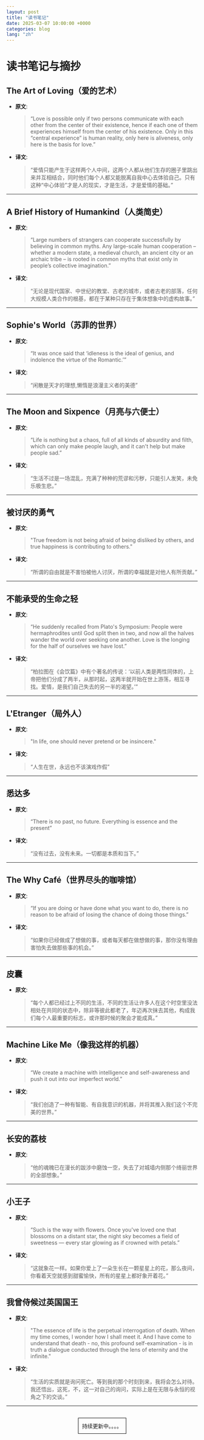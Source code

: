 ```yaml
---
layout: post
title: "读书笔记"
date: 2025-03-07 10:00:00 +0000
categories: blog
lang: "zh"
---
```


# 读书笔记与摘抄

## The Art of Loving（爱的艺术）

- **原文**:
  > “Love is possible only if two persons communicate with each other from the center of their existence, hence if each one of them experiences himself from the center of his existence. Only in this “central experience” is human reality, only here is aliveness, only here is the basis for love.”

- **译文**:
  > “爱情只能产生于这样两个人中间，这两个人都从他们生存的圈子里跳出来并互相结合，同时他们每个人都又能脱离自我中心去体验自己。只有这种“中心体验”才是人的现实，才是生活，才是爱情的基础。”

---

## A Brief History of Humankind（人类简史）

- **原文**:
  > “Large numbers of strangers can cooperate successfully by believing in common myths. Any large-scale human cooperation – whether a modern state, a medieval church, an ancient city or an archaic tribe – is rooted in common myths that exist only in people’s collective imagination.”

- **译文**:
  > “无论是现代国家、中世纪的教堂、古老的城市，或者古老的部落，任何大规模人类合作的根基，都在于某种只存在于集体想象中的虚构故事。”

---

## Sophie's World（苏菲的世界）

- **原文**:
  > “It was once said that ‘idleness is the ideal of genius, and indolence the virtue of the Romantic.’”

- **译文**:
  > “闲散是天才的理想,懒惰是浪漫主义者的美德”

---

## The Moon and Sixpence（月亮与六便士）

- **原文**:
  > “Life is nothing but a chaos, full of all kinds of absurdity and filth, which can only make people laugh, and it can't help but make people sad.”

- **译文**:
  > “生活不过是一场混乱，充满了种种的荒谬和污秽，只能引人发笑，未免乐极生悲。”

---

## 被讨厌的勇气

- **原文**:
  > "True freedom is not being afraid of being disliked by others, and true happiness is contributing to others."

- **译文**:
  > “所谓的自由就是不害怕被他人讨厌，所谓的幸福就是对他人有所贡献。”

---

## 不能承受的生命之轻

- **原文**:
  > “He suddenly recalled from Plato's Symposium: People were hermaphrodites until God split then in two, and now all the halves wander the world over seeking one another. Love is the longing for the half of ourselves we have lost.”

- **译文**:
  > “柏拉图在《会饮篇》中有个著名的传说：‘以前人类是两性同体的，上帝把他们分成了两半，从那时起，这两半就开始在世上游荡，相互寻找。爱情，是我们自己失去的另一半的渴望。’”

---

## L'Etranger（局外人）

- **原文**:
  > "In life, one should never pretend or be insincere."

- **译文**:
  > “人生在世，永远也不该演戏作假”

---

## 悉达多

- **原文**:
  > “There is no past, no future. Everything is essence and the present”

- **译文**:
  > “没有过去，没有未来。一切都是本质和当下。”

---

## The Why Café（世界尽头的咖啡馆）

- **原文**:
  > “If you are doing or have done what you want to do, there is no reason to be afraid of losing the chance of doing those things.”

- **译文**:
  > “如果你已经做成了想做的事，或者每天都在做想做的事，那你没有理由害怕失去做那些事的机会。”

---

## 皮囊

- **原文**:
  > “每个人都已经过上不同的生活，不同的生活让许多人在这个时空里没法相处在共同的状态中，除非等彼此都老了，年迈再次抹去其他，构成我们每个人最重要的标志，或许那时候的聚会才能成真。”

---

## Machine Like Me（像我这样的机器）

- **原文**:
  > “We create a machine with intelligence and self-awareness and push it out into our imperfect world.”

- **译文**:
  > “我们创造了一种有智能、有自我意识的机器，并将其推入我们这个不完美的世界。”

---

## 长安的荔枝

- **原文**:
  > “他的魂魄已在漫长的跋涉中磨蚀一空，失去了对城墙内侧那个绮丽世界的全部想象。”

---

## 小王子

- **原文**:
  > “Such is the way with flowers. Once you've loved one that blossoms on a distant star, the night sky becomes a field of sweetness — every star glowing as if crowned with petals.”

- **译文**:
  > “这就象花一样。如果你爱上了一朵生长在一颗星星上的花，那么夜间，你看着天空就感到甜蜜愉快，所有的星星上都好象开着花。”

---

## 我曾侍候过英国国王

- **原文**:
  > "The essence of life is the perpetual interrogation of death. When my time comes, I wonder how I shall meet it. And I have come to understand that death - no, this profound self-examination - is in truth a dialogue conducted through the lens of eternity and the infinite."

- **译文**:
  > “生活的实质就是询问死亡。等到我的那个时刻到来，我将会怎么对待。我还悟出，这死，不，这一对自己的询问，实际上是在无限与永恒的视角之下的交谈。”

---
<br>

<div align="center">
  <div style="display: inline-block; border: 1px solid #000; padding: 10px;">
    持续更新中。。。。
  </div>
</div>
